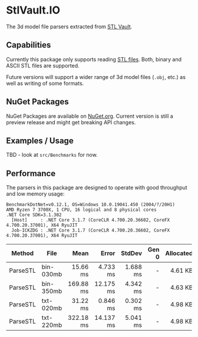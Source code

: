 # StlVault.IO
The 3d model file parsers extracted from [STL Vault](http://stlvault.com).

## Capabilities
Currently this package only supports reading [STL files](https://en.wikipedia.org/wiki/STL_(file_format)).
Both, binary and ASCII STL files are supported.

Future versions will support a wider range of 3d model files (`.obj`, etc.) as well as writing of some formats.

## NuGet Packages
NuGet Packages are available on [NuGet.org](https://www.nuget.org/packages/StlVault.IO/). Current version is still a preview release and might get breaking API changes.

## Examples / Usage
TBD - look at `src/Benchmarks` for now.

## Performance
The parsers in this package are designed to operate with good throughput and low memory usage:

```
BenchmarkDotNet=v0.12.1, OS=Windows 10.0.19041.450 (2004/?/20H1)
AMD Ryzen 7 3700X, 1 CPU, 16 logical and 8 physical cores
.NET Core SDK=3.1.302
  [Host]     : .NET Core 3.1.7 (CoreCLR 4.700.20.36602, CoreFX 4.700.20.37001), X64 RyuJIT
  Job-ICKZDG : .NET Core 3.1.7 (CoreCLR 4.700.20.36602, CoreFX 4.700.20.37001), X64 RyuJIT
```

|   Method |      File |      Mean |     Error |   StdDev | Gen 0 | Allocated |
|--------- |---------- |----------:|----------:|---------:|------:|----------:|
| ParseSTL | bin-030mb |  15.66 ms |  4.733 ms | 1.688 ms |     - |   4.61 KB |
| ParseSTL | bin-350mb | 169.88 ms | 12.175 ms | 4.342 ms |     - |   4.63 KB |
| ParseSTL | txt-020mb |  31.22 ms |  0.846 ms | 0.302 ms |     - |   4.98 KB |
| ParseSTL | txt-220mb | 322.18 ms | 14.137 ms | 5.041 ms |     - |   4.98 KB |
